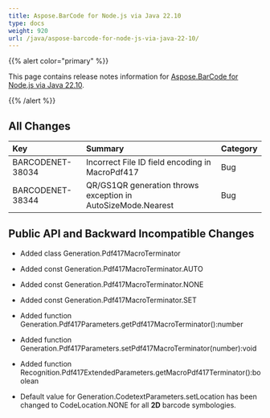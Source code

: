 ```yaml
---
title: Aspose.BarCode for Node.js via Java 22.10
type: docs
weight: 920
url: /java/aspose-barcode-for-node-js-via-java-22-10/
---
```


{{% alert color="primary" %}} 

This page contains release notes information for [Aspose.BarCode for Node.js via Java 22.10](https://downloads.aspose.com/barcode/nodejs/new-releases/aspose.barcode-for-node.js-via-java-22.10/).

{{% /alert %}} 
## **All Changes**

|**Key**|**Summary**|**Category**|
| :- | :- | :- |
|BARCODENET-38034|Incorrect File ID field encoding in MacroPdf417|Bug|
|BARCODENET-38344|QR/GS1QR generation throws exception in AutoSizeMode.Nearest|Bug|

## **Public API and Backward Incompatible Changes**

- Added class Generation.Pdf417MacroTerminator
- Added const Generation.Pdf417MacroTerminator.AUTO
- Added const Generation.Pdf417MacroTerminator.NONE
- Added const Generation.Pdf417MacroTerminator.SET
- Added function Generation.Pdf417Parameters.getPdf417MacroTerminator():number
- Added function Generation.Pdf417Parameters.setPdf417MacroTerminator(number):void
- Added function Recognition.Pdf417ExtendedParameters.getMacroPdf417Terminator():boolean

- Default value for Generation.CodetextParameters.setLocation has been changed to CodeLocation.NONE for all **2D** barcode symbologies.
